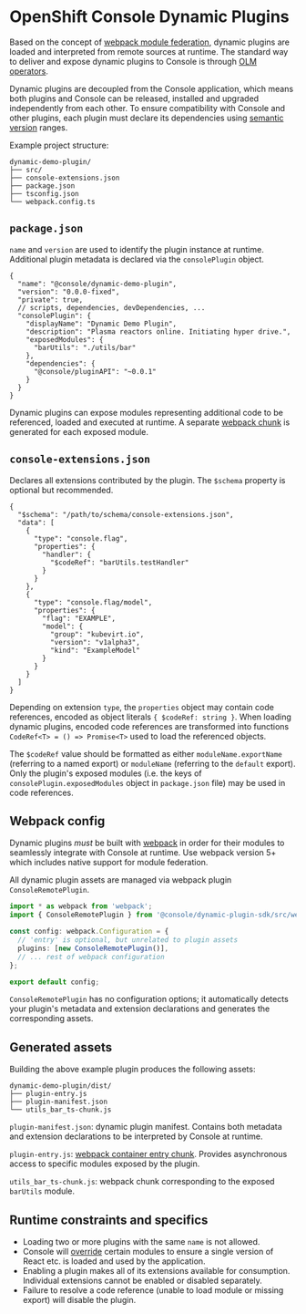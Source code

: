 # OpenShift Console Dynamic Plugins

Based on the concept of [webpack module federation](https://webpack.js.org/concepts/module-federation/),
dynamic plugins are loaded and interpreted from remote sources at runtime. The standard way to deliver
and expose dynamic plugins to Console is through [OLM operators](https://github.com/operator-framework).

Dynamic plugins are decoupled from the Console application, which means both plugins and Console can be
released, installed and upgraded independently from each other. To ensure compatibility with Console and
other plugins, each plugin must declare its dependencies using [semantic version](https://semver.org/)
ranges.

Example project structure:

```
dynamic-demo-plugin/
├── src/
├── console-extensions.json
├── package.json
├── tsconfig.json
└── webpack.config.ts
```

## `package.json`

`name` and `version` are used to identify the plugin instance at runtime. Additional plugin metadata is
declared via the `consolePlugin` object.

```jsonc
{
  "name": "@console/dynamic-demo-plugin",
  "version": "0.0.0-fixed",
  "private": true,
  // scripts, dependencies, devDependencies, ...
  "consolePlugin": {
    "displayName": "Dynamic Demo Plugin",
    "description": "Plasma reactors online. Initiating hyper drive.",
    "exposedModules": {
      "barUtils": "./utils/bar"
    },
    "dependencies": {
      "@console/pluginAPI": "~0.0.1"
    }
  }
}
```

Dynamic plugins can expose modules representing additional code to be referenced, loaded and executed
at runtime. A separate [webpack chunk](https://webpack.js.org/guides/code-splitting/) is generated for
each exposed module.

## `console-extensions.json`

Declares all extensions contributed by the plugin. The `$schema` property is optional but recommended.

```jsonc
{
  "$schema": "/path/to/schema/console-extensions.json",
  "data": [
    {
      "type": "console.flag",
      "properties": {
        "handler": {
          "$codeRef": "barUtils.testHandler"
        }
      }
    },
    {
      "type": "console.flag/model",
      "properties": {
        "flag": "EXAMPLE",
        "model": {
          "group": "kubevirt.io",
          "version": "v1alpha3",
          "kind": "ExampleModel"
        }
      }
    }
  ]
}
```

Depending on extension `type`, the `properties` object may contain code references, encoded as object
literals `{ $codeRef: string }`. When loading dynamic plugins, encoded code references are transformed
into functions `CodeRef<T> = () => Promise<T>` used to load the referenced objects.

The `$codeRef` value should be formatted as either `moduleName.exportName` (referring to a named export)
or `moduleName` (referring to the `default` export). Only the plugin's exposed modules (i.e. the keys of
`consolePlugin.exposedModules` object in `package.json` file) may be used in code references.

## Webpack config

Dynamic plugins _must_ be built with [webpack](https://webpack.js.org/) in order for their modules to
seamlessly integrate with Console at runtime. Use webpack version 5+ which includes native support for
module federation.

All dynamic plugin assets are managed via webpack plugin `ConsoleRemotePlugin`.


```ts
import * as webpack from 'webpack';
import { ConsoleRemotePlugin } from '@console/dynamic-plugin-sdk/src/webpack/ConsoleRemotePlugin';

const config: webpack.Configuration = {
  // 'entry' is optional, but unrelated to plugin assets
  plugins: [new ConsoleRemotePlugin()],
  // ... rest of webpack configuration
};

export default config;
```

`ConsoleRemotePlugin` has no configuration options; it automatically detects your plugin's metadata and
extension declarations and generates the corresponding assets.

## Generated assets

Building the above example plugin produces the following assets:

```
dynamic-demo-plugin/dist/
├── plugin-entry.js
├── plugin-manifest.json
└── utils_bar_ts-chunk.js
```

`plugin-manifest.json`: dynamic plugin manifest. Contains both metadata and extension declarations to be
interpreted by Console at runtime.

`plugin-entry.js`: [webpack container entry chunk](https://webpack.js.org/concepts/module-federation/#low-level-concepts).
Provides asynchronous access to specific modules exposed by the plugin.

`utils_bar_ts-chunk.js`: webpack chunk corresponding to the exposed `barUtils` module.

## Runtime constraints and specifics

- Loading two or more plugins with the same `name` is not allowed.
- Console will [override](https://webpack.js.org/concepts/module-federation/#overriding) certain modules
  to ensure a single version of React etc. is loaded and used by the application.
- Enabling a plugin makes all of its extensions available for consumption. Individual extensions cannot
  be enabled or disabled separately.
- Failure to resolve a code reference (unable to load module or missing export) will disable the plugin.
